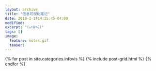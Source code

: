 ```yaml
---
layout: archive
title: "信息可视化笔记"
date: 2018-1-1T14:25:45-04:00
modified:
excerpt: "(๑•̀ω•́๑)"
tags: []
image: 
  feature: notes.gif
  teaser:
---
```



<div class="tiles">
{% for post in site.categories.infovis %}
  {% include post-grid.html %}
{% endfor %}
</div><!-- /.tiles 把所有categories 有 infovis 的列出来-->